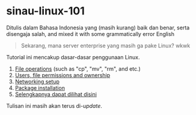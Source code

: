 # sinau-linux-101

Ditulis dalam Bahasa Indonesia yang (masih kurang) baik dan benar, serta disengaja salah, and mixed it with some grammatically error English

> Sekarang, mana server enterprise yang masih ga pake Linux? wkwk

Tutorial ini mencakup dasar-dasar penggunaan Linux.

1. [File operations](https://github.com/fmmochtar/sinau-linux-101/tree/master/resources/page-1)  (such as "cp", "mv", "rm", and etc.)
2. [Users, file permissions and ownership](https://github.com/fmmochtar/sinau-linux-101/tree/master/resources/page-2) 
3. [Networking setup](https://github.com/fmmochtar/sinau-linux-101/tree/master/resources/page-3)
4. [Package installation](https://github.com/fmmochtar/sinau-linux-101/tree/master/resources/page-4)
5. [Selengkapnya dapat dilihat disini](https://github.com/sayyidyofa/netsec-19)

Tulisan ini masih akan terus di-*update*.

